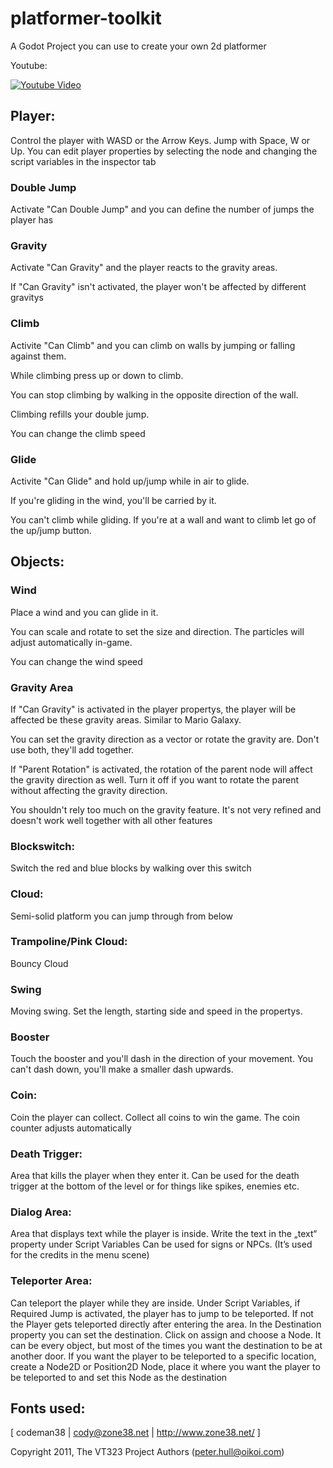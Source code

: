 # platformer-toolkit
A Godot Project you can use to create your own 2d platformer

Youtube:

[![Youtube Video](https://img.youtube.com/vi/wXCLaRMhl9c/0.jpg)](https://www.youtube.com/watch?v=wXCLaRMhl9c)

## Player:
Control the player with WASD or the Arrow Keys. Jump with Space, W or Up.
You can edit player properties by selecting the node and changing the script variables in the inspector tab

### Double Jump
Activate "Can Double Jump" and you can define the number of jumps the player has

### Gravity
Activate "Can Gravity" and the player reacts to the gravity areas.

If "Can Gravity" isn't activated, the player won't be affected by different gravitys

### Climb
Activite "Can Climb" and you can climb on walls by jumping or falling against them.

While climbing press up or down to climb.

You can stop climbing by walking in the opposite direction of the wall.

Climbing refills your double jump.

You can change the climb speed

### Glide
Activite "Can Glide" and hold up/jump while in air to glide.

If you're gliding in the wind, you'll be carried by it.

You can't climb while gliding. If you're at a wall and want to climb let go of the up/jump button.

## Objects:

### Wind
Place a wind and you can glide in it.

You can scale and rotate to set the size and direction.
The particles will adjust automatically in-game.

You can change the wind speed

### Gravity Area
If "Can Gravity" is activated in the player propertys, the player will be affected be these gravity areas.
Similar to Mario Galaxy.

You can set the gravity direction as a vector or rotate the gravity are. Don't use both, they'll add together.

If "Parent Rotation" is activated, the rotation of the parent node will affect the gravity direction as well.
Turn it off if you want to rotate the parent without affecting the gravity direction.

You shouldn't rely too much on the gravity feature. It's not very refined and doesn't work well together with all other features

### Blockswitch:
Switch the red and blue blocks by walking over this switch

### Cloud:
Semi-solid platform you can jump through from below

### Trampoline/Pink Cloud:
Bouncy Cloud

### Swing
Moving swing.
Set the length, starting side and speed in the propertys.

### Booster
Touch the booster and you'll dash in the direction of your movement.
You can't dash down, you'll make a smaller dash upwards.

### Coin:
Coin the player can collect. Collect all coins to win the game.
The coin counter adjusts automatically

### Death Trigger:
Area that kills the player when they enter it.
Can be used for the death trigger at the bottom of the level or for things like spikes, enemies etc.

### Dialog Area:
Area that displays text while the player is inside.
Write the text in the „text“ property under Script Variables
Can be used for signs or NPCs.
(It’s used for the credits in the menu scene)

### Teleporter Area:
Can teleport the player while they are inside.
Under Script Variables, if Required Jump is activated, the player has to jump to be teleported. If not the Player gets teleported directly after entering the area.
In the Destination property you can set the destination. Click on assign and choose a Node. It can be every object, but most of the times you want the destination to be at another door.
If you want the player to be teleported to a specific location, create a Node2D or Position2D Node, place it where you want the player to be teleported to and set this Node as the destination

## Fonts used:
[ codeman38 | cody@zone38.net | http://www.zone38.net/ ]

Copyright 2011, The VT323 Project Authors (peter.hull@oikoi.com)
